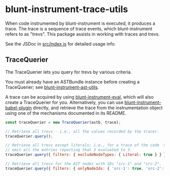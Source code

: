 # blunt-instrument-trace-utils

When code instrumented by blunt-instrument is executed, it produces a trace.
The trace is a sequence of trace events, which blunt-instrument refers to as "trevs".
This package assists in working with traces and trevs.

See the JSDoc in [src/index.js](src/index.js) for detailed usage info.

## TraceQuerier

The TraceQuerier lets you query for trevs by various criteria.

You must already have an ASTBundle instance before creating a TraceQuerier; see [blunt-instrument-ast-utils][ast-utils].

A trace can be acquired by using [blunt-instrument-eval][eval], which will also create a TraceQuerier for you.
Alternatively, you can use [blunt-instrument-babel-plugin][babel-plugin] directly, and retrieve the trace from the instrumentation object using one of the mechanisms documented in its README.

```javascript
const traceQuerier = new TraceQuerier(astb, trace);

// Retrieve all trevs - i.e., all the values recorded by the tracer.
traceQuerier.query();

// Retrieve all trevs except literals; i.e., for a trace of the code 'x = y + 3',
// omit all the entries reporting that 3 evaluated to 3.
traceQuerier.query({ filters: { excludeNodeTypes: { Literal: true } } });

// Retrieve all trevs for the AST nodes with IDs "src-1" and "src-2".
traceQuerier.query({ filters: { onlyNodeIds: { 'src-1': true, 'src-2': true } } });
```

[ast-utils]: ../blunt-instrument-ast-utils/README.md
[eval]: ../blunt-instrument-eval/README.md
[babel-plugin]: ../blunt-instrument-babel-plugin/README.md
